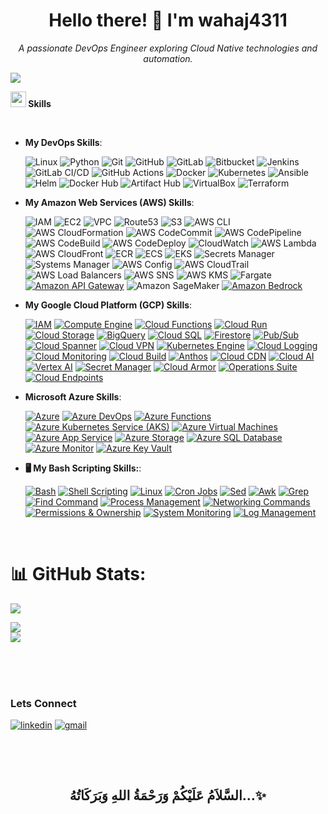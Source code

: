 <h1 align="center"><b>Hello there! 👋 I'm wahaj4311</b></h1>
<p align="center">
  <em>A passionate DevOps Engineer exploring Cloud Native technologies and automation.</em>
</p>

<!--  -->


<img src="https://user-images.githubusercontent.com/73097560/115834477-dbab4500-a447-11eb-908a-139a6edaec5c.gif"><br>

<img src="https://media2.giphy.com/media/QssGEmpkyEOhBCb7e1/giphy.gif?cid=ecf05e47a0n3gi1bfqntqmob8g9aid1oyj2wr3ds3mg700bl&rid=giphy.gif" width ="25"><b> Skills</b>
<br>
<p align="center">
<br>

<!--
   
- **My Generative AI Skills**:



  ![Langchain](https://img.shields.io/badge/Langchain-FFCC00?style=for-the-badge&logo=python&logoColor=black)
  ![LlamaIndex](https://img.shields.io/badge/LlamaIndex-4A90E2?style=for-the-badge&logo=llama&logoColor=white)
  ![Pinecone](https://img.shields.io/badge/Pinecone-009688?style=for-the-badge&logo=vector&logoColor=white)
  ![ChromaDB](https://img.shields.io/badge/ChromaDB-FF5722?style=for-the-badge&logo=database&logoColor=white)
  ![FAISS](https://img.shields.io/badge/FAISS-673AB7?style=for-the-badge&logo=facebook&logoColor=white)
  ![Qdrant](https://img.shields.io/badge/Qdrant-607D8B?style=for-the-badge&logo=database&logoColor=white)
  ![Chainlit](https://img.shields.io/badge/Chainlit-3F51B5?style=for-the-badge&logo=python&logoColor=white)
  ![Ollama](https://img.shields.io/badge/Ollama-FF4500?style=for-the-badge&logo=llama&logoColor=white)
  ![GroqCloud](https://img.shields.io/badge/GroqCloud-FF1493?style=for-the-badge&logo=groq&logoColor=white)
  ![OpenRouter](https://img.shields.io/badge/OpenRouter-008080?style=for-the-badge&logo=router&logoColor=white)
  ![NVIDIA NIMs](https://img.shields.io/badge/NVIDIA%20NIMs-76B900?style=for-the-badge&logo=nvidia&logoColor=white)
  ![Streamlit](https://img.shields.io/badge/Streamlit-%23FF4B4B.svg?style=for-the-badge&logo=streamlit&logoColor=white)
  ![Google Colab](https://img.shields.io/badge/Google%20Colab-%23FFAB00.svg?style=for-the-badge&logo=google-colab&logoColor=white)
  ![Hugging Face](https://img.shields.io/badge/Hugging%20Face-%2300B8A9.svg?style=for-the-badge&logo=huggingface&logoColor=white)
  

  
- **My Agentic AI Skills**:

  ![AutoGen](https://img.shields.io/badge/AutoGen-FF6F00?style=for-the-badge&logo=ai&logoColor=white)
  ![Phidata](https://img.shields.io/badge/Phidata-1976D2?style=for-the-badge&logo=data&logoColor=white)
  ![Langflow](https://img.shields.io/badge/Langflow-9C27B0?style=for-the-badge&logo=flowchart&logoColor=white)
  ![SmolAgents](https://img.shields.io/badge/SmolAgents-FF4081?style=for-the-badge&logo=agent&logoColor=white)
  ![CrewAI](https://img.shields.io/badge/CrewAI-00ACC1?style=for-the-badge&logo=team&logoColor=white)


-->
- **My DevOps Skills**:

   
  ![Linux](https://img.shields.io/badge/Linux-FCC624?style=for-the-badge&logo=linux&logoColor=black)
  ![Python](https://img.shields.io/badge/Python-%233776AB.svg?style=for-the-badge&logo=python&logoColor=white)
  ![Git](https://img.shields.io/badge/git-%23F05033.svg?style=for-the-badge&logo=git&logoColor=white)
  ![GitHub](https://img.shields.io/badge/github-%23121011.svg?style=for-the-badge&logo=github&logoColor=white)
  ![GitLab](https://img.shields.io/badge/GitLab-%23FCA121.svg?style=for-the-badge&logo=gitlab&logoColor=white)
  ![Bitbucket](https://img.shields.io/badge/Bitbucket-%230052CC.svg?style=for-the-badge&logo=bitbucket&logoColor=white)
  ![Jenkins](https://img.shields.io/badge/Jenkins-%23D24939.svg?style=for-the-badge&logo=jenkins&logoColor=white)
  ![GitLab CI/CD](https://img.shields.io/badge/GitLab%20CI%2FCD-%23181717.svg?style=for-the-badge&logo=gitlab&logoColor=white)
  ![GitHub Actions](https://img.shields.io/badge/GitHub%20Actions-%232671E5.svg?style=for-the-badge&logo=github-actions&logoColor=white)
  ![Docker](https://img.shields.io/badge/Docker-%232496ED.svg?style=for-the-badge&logo=docker&logoColor=white)
  ![Kubernetes](https://img.shields.io/badge/Kubernetes-%23326CE5.svg?style=for-the-badge&logo=kubernetes&logoColor=white)
  ![Ansible](https://img.shields.io/badge/Ansible-%23EE0000.svg?style=for-the-badge&logo=ansible&logoColor=white)
  ![Helm](https://img.shields.io/badge/Helm-%230F1689.svg?style=for-the-badge&logo=helm&logoColor=white)
  ![Docker Hub](https://img.shields.io/badge/Docker%20Hub-%232496ED.svg?style=for-the-badge&logo=docker&logoColor=white)
  ![Artifact Hub](https://img.shields.io/badge/Artifact%20Hub-%23000000.svg?style=for-the-badge&logo=helm&logoColor=white)
  ![VirtualBox](https://img.shields.io/badge/VirtualBox-%23216282.svg?style=for-the-badge&logo=virtualbox&logoColor=white)
  ![Terraform](https://img.shields.io/badge/Terraform-%235835CC.svg?style=for-the-badge&logo=terraform&logoColor=white)

<!--
- **My MLOps Skills**:


  ![DVC](https://img.shields.io/badge/DVC-%230A0A0A.svg?style=for-the-badge&logo=dataversioncontrol&logoColor=white)
  ![MLflow](https://img.shields.io/badge/MLflow-%230080FF.svg?style=for-the-badge&logo=mlflow&logoColor=white)
  ![DagsHub](https://img.shields.io/badge/DagsHub-%23010A1D.svg?style=for-the-badge&logo=dagshub&logoColor=white)
  ![Apache Airflow](https://img.shields.io/badge/Apache%20Airflow-017CEE?style=for-the-badge&logo=apacheairflow&logoColor=white)
  ![Kubeflow](https://img.shields.io/badge/Kubeflow-1E88E5?style=for-the-badge&logo=kubeflow&logoColor=white)
-->




- **My Amazon Web Services (AWS) Skills**:

  ![IAM](https://img.shields.io/badge/IAM-2F4F4F?style=for-the-badge&logo=amazonaws&logoColor=white)
  ![EC2](https://img.shields.io/badge/EC2-FF9900?style=for-the-badge&logo=amazonaws&logoColor=white)
  ![VPC](https://img.shields.io/badge/VPC-4B0082?style=for-the-badge&logo=amazonaws&logoColor=white)
  ![Route53](https://img.shields.io/badge/Route_53-800080?style=for-the-badge&logo=amazonaws&logoColor=white)
  ![S3](https://img.shields.io/badge/S3-228B22?style=for-the-badge&logo=amazonaws&logoColor=white)
  ![AWS CLI](https://img.shields.io/badge/AWS_CLI-556B2F?style=for-the-badge&logo=amazonaws&logoColor=white)
  ![AWS CloudFormation](https://img.shields.io/badge/CloudFormation-DC143C?style=for-the-badge&logo=amazonaws&logoColor=white)
  ![AWS CodeCommit](https://img.shields.io/badge/CodeCommit-8B0000?style=for-the-badge&logo=amazonaws&logoColor=white)
  ![AWS CodePipeline](https://img.shields.io/badge/CodePipeline-4682B4?style=for-the-badge&logo=amazonaws&logoColor=white) 
  ![AWS CodeBuild](https://img.shields.io/badge/CodeBuild-FF4500?style=for-the-badge&logo=amazonaws&logoColor=white)
  ![AWS CodeDeploy](https://img.shields.io/badge/CodeDeploy-1E90FF?style=for-the-badge&logo=amazonaws&logoColor=white)
  ![CloudWatch](https://img.shields.io/badge/CloudWatch-DAA520?style=for-the-badge&logo=amazonaws&logoColor=white)
  ![AWS Lambda](https://img.shields.io/badge/Lambda-FF8C00?style=for-the-badge&logo=aws-lambda&logoColor=white)
  ![AWS CloudFront](https://img.shields.io/badge/CloudFront-8A2BE2?style=for-the-badge&logo=amazonaws&logoColor=white)
  ![ECR](https://img.shields.io/badge/ECR-FF6347?style=for-the-badge&logo=amazonaws&logoColor=white)
  ![ECS](https://img.shields.io/badge/ECS-ADFF2F?style=for-the-badge&logo=amazonaws&logoColor=white)
  ![EKS](https://img.shields.io/badge/EKS-20B2AA?style=for-the-badge&logo=amazonaws&logoColor=white)
  ![Secrets Manager](https://img.shields.io/badge/Secrets_Manager-9932CC?style=for-the-badge&logo=amazonaws&logoColor=white)
  ![Systems Manager](https://img.shields.io/badge/Systems_Manager-FF1493?style=for-the-badge&logo=amazonaws&logoColor=white)
  ![AWS Config](https://img.shields.io/badge/Config-00FA9A?style=for-the-badge&logo=amazonaws&logoColor=white)
  ![AWS CloudTrail](https://img.shields.io/badge/CloudTrail-FF4500?style=for-the-badge&logo=amazonaws&logoColor=white)
  ![AWS Load Balancers](https://img.shields.io/badge/Load_Balancers-4682B4?style=for-the-badge&logo=amazonaws&logoColor=white)
  ![AWS SNS](https://img.shields.io/badge/SNS-FF6347?style=for-the-badge&logo=amazonaws&logoColor=white)
  ![AWS KMS](https://img.shields.io/badge/KMS-32CD32?style=for-the-badge&logo=amazonaws&logoColor=white)
  ![Fargate](https://img.shields.io/badge/Fargate-DA70D6?style=for-the-badge&logo=amazonaws&logoColor=white)
  [![Amazon API Gateway](https://img.shields.io/badge/Amazon%20API%20Gateway-4B0082.svg?style=for-the-badge&logo=amazon-aws&logoColor=white)](https://aws.amazon.com/api-gateway/)
  ![Amazon SageMaker](https://img.shields.io/badge/Amazon%20SageMaker-FF8C00.svg?style=for-the-badge&logo=amazonsagemaker&logoColor=white)
  [![Amazon Bedrock](https://img.shields.io/badge/Amazon%20Bedrock-008B8B.svg?style=for-the-badge&logo=amazon-aws&logoColor=white)](https://aws.amazon.com/bedrock/)
  
  
- **My Google Cloud Platform (GCP) Skills**:

    [![IAM](https://img.shields.io/badge/IAM-4285F4?style=for-the-badge)](https://cloud.google.com/iam)
    [![Compute Engine](https://img.shields.io/badge/Compute%20Engine-1A73E8?style=for-the-badge)](https://cloud.google.com/compute)
    [![Cloud Functions](https://img.shields.io/badge/Cloud%20Functions-34A853?style=for-the-badge)](https://cloud.google.com/functions)
    [![Cloud Run](https://img.shields.io/badge/Cloud%20Run-4285F4?style=for-the-badge)](https://cloud.google.com/run)
    [![Cloud Storage](https://img.shields.io/badge/Cloud%20Storage-DB4437?style=for-the-badge)](https://cloud.google.com/storage)
    [![BigQuery](https://img.shields.io/badge/BigQuery-1A73E8?style=for-the-badge)](https://cloud.google.com/bigquery)
    [![Cloud SQL](https://img.shields.io/badge/Cloud%20SQL-0F9D58?style=for-the-badge)](https://cloud.google.com/sql)
    [![Firestore](https://img.shields.io/badge/Firestore-F4B400?style=for-the-badge)](https://cloud.google.com/firestore)
    [![Pub/Sub](https://img.shields.io/badge/Pub/Sub-FF6D00?style=for-the-badge)](https://cloud.google.com/pubsub)
    [![Cloud Spanner](https://img.shields.io/badge/Cloud%20Spanner-34A853?style=for-the-badge)](https://cloud.google.com/spanner)
    [![Cloud VPN](https://img.shields.io/badge/Cloud%20VPN-1A73E8?style=for-the-badge)](https://cloud.google.com/vpn)
    [![Kubernetes Engine](https://img.shields.io/badge/Kubernetes%20Engine-4285F4?style=for-the-badge)](https://cloud.google.com/kubernetes-engine)
    [![Cloud Logging](https://img.shields.io/badge/Cloud%20Logging-DB4437?style=for-the-badge)](https://cloud.google.com/logging)
    [![Cloud Monitoring](https://img.shields.io/badge/Cloud%20Monitoring-0F9D58?style=for-the-badge)](https://cloud.google.com/monitoring)
    [![Cloud Build](https://img.shields.io/badge/Cloud%20Build-4285F4?style=for-the-badge)](https://cloud.google.com/build)
    [![Anthos](https://img.shields.io/badge/Anthos-1A73E8?style=for-the-badge)](https://cloud.google.com/anthos)
    [![Cloud CDN](https://img.shields.io/badge/Cloud%20CDN-FF6D00?style=for-the-badge)](https://cloud.google.com/cdn)
    [![Cloud AI](https://img.shields.io/badge/Cloud%20AI-34A853?style=for-the-badge)](https://cloud.google.com/ai)
    [![Vertex AI](https://img.shields.io/badge/Vertex%20AI-1A73E8?style=for-the-badge)](https://cloud.google.com/vertex-ai)
    [![Secret Manager](https://img.shields.io/badge/Secret%20Manager-DB4437?style=for-the-badge)](https://cloud.google.com/secret-manager)
    [![Cloud Armor](https://img.shields.io/badge/Cloud%20Armor-0F9D58?style=for-the-badge)](https://cloud.google.com/armor)
    [![Operations Suite](https://img.shields.io/badge/Operations%20Suite-4285F4?style=for-the-badge)](https://cloud.google.com/products/operations)
    [![Cloud Endpoints](https://img.shields.io/badge/Cloud%20Endpoints-FF6D00?style=for-the-badge)](https://cloud.google.com/endpoints)


- **Microsoft Azure Skills**:

    [![Azure](https://img.shields.io/badge/Azure-0078D4?style=for-the-badge&logo=microsoftazure&logoColor=white)](https://azure.microsoft.com/)
    [![Azure DevOps](https://img.shields.io/badge/Azure%20DevOps-0078D4?style=for-the-badge&logo=azuredevops&logoColor=white)](https://azure.microsoft.com/services/devops/)
    [![Azure Functions](https://img.shields.io/badge/Azure%20Functions-0062AD?style=for-the-badge&logo=azurefunctions&logoColor=white)](https://azure.microsoft.com/services/functions/)
    [![Azure Kubernetes Service (AKS)](https://img.shields.io/badge/AKS-326CE5?style=for-the-badge&logo=azureaks&logoColor=white)](https://azure.microsoft.com/services/kubernetes-service/)
    [![Azure Virtual Machines](https://img.shields.io/badge/Virtual%20Machines-0078D4?style=for-the-badge&logo=azuredevops&logoColor=white)](https://azure.microsoft.com/services/virtual-machines/)
    [![Azure App Service](https://img.shields.io/badge/App%20Service-2E8B57?style=for-the-badge&logo=azureappservice&logoColor=white)](https://azure.microsoft.com/services/app-service/)
    [![Azure Storage](https://img.shields.io/badge/Storage-E83628?style=for-the-badge&logo=microsoftazure&logoColor=white)](https://azure.microsoft.com/services/storage/)
    [![Azure SQL Database](https://img.shields.io/badge/SQL%20Database-CC2927?style=for-the-badge&logo=microsoftsqlserver&logoColor=white)](https://azure.microsoft.com/services/sql-database/)
    [![Azure Monitor](https://img.shields.io/badge/Monitor-14A38C?style=for-the-badge&logo=microsoftazure&logoColor=white)](https://azure.microsoft.com/services/monitor/)
    [![Azure Key Vault](https://img.shields.io/badge/Key%20Vault-0078D4?style=for-the-badge&logo=azurekeyvault&logoColor=white)](https://azure.microsoft.com/services/key-vault/)


- **🖥️ My Bash Scripting Skills:**:


   [![Bash](https://img.shields.io/badge/Bash-4EAA25?style=for-the-badge&logo=gnu-bash&logoColor=white)](https://www.gnu.org/software/bash/)
   [![Shell Scripting](https://img.shields.io/badge/Shell%20Scripting-121011?style=for-the-badge)](https://en.wikipedia.org/wiki/Shell_script)
   [![Linux](https://img.shields.io/badge/Linux-FCC624?style=for-the-badge&logo=linux&logoColor=black)](https://www.linux.org/)
   [![Cron Jobs](https://img.shields.io/badge/Cron%20Jobs-0078D4?style=for-the-badge)](https://en.wikipedia.org/wiki/Cron)
   [![Sed](https://img.shields.io/badge/Sed-FF5733?style=for-the-badge)](https://www.gnu.org/software/sed/)
   [![Awk](https://img.shields.io/badge/Awk-1D4ED8?style=for-the-badge)](https://en.wikipedia.org/wiki/AWK)
   [![Grep](https://img.shields.io/badge/Grep-FF5733?style=for-the-badge)](https://en.wikipedia.org/wiki/Grep)
   [![Find Command](https://img.shields.io/badge/Find%20Command-4EAA25?style=for-the-badge)](https://www.gnu.org/software/findutils/)
   [![Process Management](https://img.shields.io/badge/Process%20Management-FFAA00?style=for-the-badge)](https://en.wikipedia.org/wiki/Process_management_(computing))
   [![Networking Commands](https://img.shields.io/badge/Networking%20Commands-1A73E8?style=for-the-badge)](https://www.geeksforgeeks.org/basic-networking-commands-in-linux/)
   [![Permissions & Ownership](https://img.shields.io/badge/Permissions%20%26%20Ownership-003B57?style=for-the-badge)](https://www.tecmint.com/manage-file-permissions-and-ownership-in-linux/)
   [![System Monitoring](https://img.shields.io/badge/System%20Monitoring-FF0000?style=for-the-badge)](https://linuxize.com/post/how-to-use-top-command-in-linux/)
   [![Log Management](https://img.shields.io/badge/Log%20Management-0000FF?style=for-the-badge)](https://www.loggly.com/)
    
 
 <!-- 
- **Languages**:
    
    ![C](https://img.shields.io/badge/C%20-%232370ED.svg?style=for-the-badge&logo=c&logoColor=white)
    ![C++](https://img.shields.io/badge/C++%20-%2300599C.svg?style=for-the-badge&logo=c%2B%2B&logoColor=white)
    ![Java](https://img.shields.io/badge/Java-%23ED8B00.svg?style=for-the-badge&logo=java&logoColor=white)
    ![Python](https://img.shields.io/badge/Python-%233776AB.svg?style=for-the-badge&logo=python&logoColor=white)
    ![PHP](https://img.shields.io/badge/PHP-%23777BB4.svg?style=for-the-badge&logo=php&logoColor=white)
  ![Dart](https://img.shields.io/badge/Dart-%230175C2.svg?style=for-the-badge&logo=dart&logoColor=white)
    ![Assembly](https://img.shields.io/badge/Assembly-%231F6FEB.svg?style=for-the-badge&logo=assembly&logoColor=white)

    
- **Web Development**:

   ![HTML5](https://img.shields.io/badge/HTML5%20-%23E34F26.svg?style=for-the-badge&logo=html5&logoColor=white)
   ![CSS3](https://img.shields.io/badge/CSS%20-%231572B6.svg?style=for-the-badge&logo=css3&logoColor=white)
   ![PHP](https://img.shields.io/badge/PHP-%23777BB4.svg?style=for-the-badge&logo=php&logoColor=white)
 
    
- **Hybrid App Development**:

   ![Flutter](https://img.shields.io/badge/Flutter-%2302569B.svg?style=for-the-badge&logo=flutter&logoColor=white)
   ![Node.js](https://img.shields.io/badge/Node.js-339933?style=for-the-badge&logo=nodedotjs&logoColor=white)
   ![Dart](https://img.shields.io/badge/Dart-%230175C2.svg?style=for-the-badge&logo=dart&logoColor=white)
   ![Firebase](https://img.shields.io/badge/Firebase-FFCA28?style=for-the-badge&logo=firebase&logoColor=white)
   ![SQL](https://img.shields.io/badge/SQL-4479A1?style=for-the-badge&logo=sql&logoColor=white)
   ![MySQL](https://img.shields.io/badge/MySQL-4479A1?style=for-the-badge&logo=mysql&logoColor=white)
   ![GetX](https://img.shields.io/badge/GetX-87C3B8?style=for-the-badge&logo=getx&logoColor=white)
   ![Laravel](https://img.shields.io/badge/Laravel-FF2D20?style=for-the-badge&logo=laravel&logoColor=white)

- **Native App Development**:


   ![Android](https://img.shields.io/badge/Android-%233DDC84.svg?style=for-the-badge&logo=android&logoColor=white)
   ![Java](https://img.shields.io/badge/Java-%23ED8B00.svg?style=for-the-badge&logo=java&logoColor=white)
   ![XML](https://img.shields.io/badge/XML-%23008080.svg?style=for-the-badge&logo=xml&logoColor=white)
   ![Firebase](https://img.shields.io/badge/Firebase-FFCA28?style=for-the-badge&logo=firebase&logoColor=white)

- **Tools**:



   [![Turbo C++](https://img.shields.io/badge/Turbo%20C%2B%2B-%2300599C.svg?style=for-the-badge&logo=c%2B%2B&logoColor=white)](https://www.turboexplorer.com/)  
   [![Dev C++](https://img.shields.io/badge/Dev%20C%2B%2B-%2300599C.svg?style=for-the-badge&logo=c%2B%2B&logoColor=white)](https://sourceforge.net/projects/orwelldevcpp/)
   [![VS Code](https://img.shields.io/badge/VS%20Code-%23007ACC.svg?style=for-the-badge&logo=visual-studio-code&logoColor=white)](https://code.visualstudio.com/)
   [![Android Studio](https://img.shields.io/badge/Android%20Studio-%233DDC84.svg?style=for-the-badge&logo=android-studio&logoColor=white)](https://developer.android.com/studio)\
   [![AnyDesk](https://img.shields.io/badge/AnyDesk-%23D70900.svg?style=for-the-badge&logo=anydesk&logoColor=white)](https://anydesk.com/)
   [![IntelliJ IDEA](https://img.shields.io/badge/IntelliJ%20IDEA-%23000000.svg?style=for-the-badge&logo=intellij-idea&logoColor=white)](https://www.jetbrains.com/idea/)
   [![MobaXterm](https://img.shields.io/badge/MobaXterm-%230072C6.svg?style=for-the-badge&logo=mobaxterm&logoColor=white)](https://mobaxterm.mobatek.net/)
   [![Postman](https://img.shields.io/badge/Postman-%23FF6C37.svg?style=for-the-badge&logo=postman&logoColor=white)](https://www.postman.com/)
   [![PyCharm](https://img.shields.io/badge/PyCharm-%23000000.svg?style=for-the-badge&logo=pycharm&logoColor=white)](https://www.jetbrains.com/pycharm/)
   [![Sublime Text](https://img.shields.io/badge/Sublime%20Text-%23FF9800.svg?style=for-the-badge&logo=sublime-text&logoColor=white)](https://www.sublimetext.com/)
   [![VMware](https://img.shields.io/badge/VMware-%23007CBA.svg?style=for-the-badge&logo=vmware&logoColor=white)](https://www.vmware.com/)
   [![XAMPP](https://img.shields.io/badge/XAMPP-%23FB7A24.svg?style=for-the-badge&logo=xampp&logoColor=white)](https://www.apachefriends.org/index.html)

-->

  <br>

  # 📊 GitHub Stats:
![](https://github-readme-stats.vercel.app/api?username=wahaj4311&show_icons=true&theme=transparent&hide_border=false&include_all_commits=false&count_private=false)<br/>
<!-- &show=reviews,discussions_started,discussions_answered,prs_merged,prs_merged_percentage& -->
![](https://github-readme-streak-stats.herokuapp.com/?user=wahaj4311&theme=transparent&hide_border=false)<br/>
![](https://github-readme-stats.vercel.app/api/top-langs/?username=wahaj4311&theme=transparent&hide_border=false&include_all_commits=false&count_private=false&layout=compact)


  <br>
  <br>
  <br>

  ### Lets Connect


  [![linkedin](https://img.shields.io/badge/linkedin-0A66C2?style=for-the-badge&logo=linkedin&logoColor=white)](https://www.linkedin.com/in/wahaj-babar-057151190/)
  [![gmail](https://img.shields.io/badge/Gmail-D14836?style=for-the-badge&logo=gmail&logoColor=white)](https://mail.google.com/mail/?view=cm&fs=1&to=wahaj4311@gmail.com)

<!--  [![youtube](https://img.shields.io/badge/youtube-FF0000?style=for-the-badge&logo=youtube&logoColor=white)](https://www.youtube.com/@kubePuls)
  [![twitter](https://img.shields.io/badge/twitter-1DA1F2?style=for-the-badge&logo=twitter&logoColor=white)](https://twitter.com/sheikh_hr_4)
  [![gitlab](https://img.shields.io/badge/gitlab-FC6D26?style=for-the-badge&logo=gitlab&logoColor=white)](https://gitlab.com/masterwithhamza)
  [![hashnode](https://img.shields.io/badge/hashnode-2962FF?style=for-the-badge&logo=hashnode&logoColor=white)](https://hashnode.com/@YourUsername)
  [![medium](https://img.shields.io/badge/medium-12100E?style=for-the-badge&logo=medium&logoColor=white)](https://masterwithhamza.medium.com/) 
  [![reddit](https://img.shields.io/badge/reddit-FF4500?style=for-the-badge&logo=reddit&logoColor=white)](https://www.reddit.com/r/MasterWithHamza/)
  [![Quora](https://img.shields.io/badge/Quora-%23B92B27.svg?style=for-the-badge&logo=quora&logoColor=white)](https://www.quora.com/profile/Hamza-Rehman-241)
  [![Bitbucket](https://img.shields.io/badge/Bitbucket-%230047B3.svg?style=for-the-badge&logo=bitbucket&logoColor=white)](https://bitbucket.org/hamxaflutterapps/workspace/repositories/)
  [![instagram](https://img.shields.io/badge/instagram-E4405F?style=for-the-badge&logo=instagram&logoColor=white)](https://www.instagram.com/masterwithhamza/)
-->





    
  
 <br>
</p>


<br>



<div align='center'>

## <b>السَّلاَمُ عَلَيْكُمْ وَرَحْمَةُ اللهِ وَبَرَكَاتُهُ...✨</b>

</div>
<br>